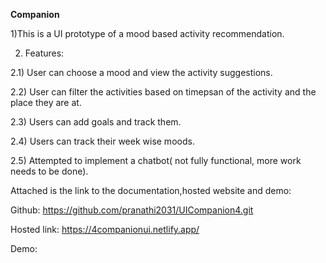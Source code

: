 **Companion**


1)This is a UI prototype of a mood based activity recommendation.

2) Features:
   
2.1) User can choose a mood and view the activity suggestions.

2.2) User can filter the activities based on timepsan of the activity and the place they are at.

2.3) Users can add goals and track them.

2.4) Users can track their week wise moods.

2.5) Attempted to implement a chatbot( not fully functional, more work needs to be done).


Attached is the link to the documentation,hosted website and demo:

Github: https://github.com/pranathi2031/UICompanion4.git

Hosted link: https://4companionui.netlify.app/

Demo:



